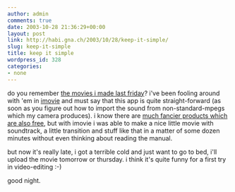 ```yaml
---
author: admin
comments: true
date: 2003-10-28 21:36:29+00:00
layout: post
link: http://habi.gna.ch/2003/10/28/keep-it-simple/
slug: keep-it-simple
title: keep it simple
wordpress_id: 328
categories:
- none
---
```


do you remember [the movies i made last friday](http://habi.gna.ch/blog/archives/000104.html)? i've been fooling around with 'em in [imovie](http://www.apple.com/imovie/) and must say that this app is quite straight-forward (as soon as you figure out how to import the sound from non-standard-mpegs which my camera produces).
i know there are [much fancier products which are also free](http://www.avid.com/freedv/), but with imovie i was able to make a nice little movie with soundtrack, a little transition and stuff like that in a matter of some dozen minutes without even thinking about reading the manual.
 
but now it's really late, i got a terrible cold and just want to go to bed, i'll upload the movie tomorrow or thursday. i think it's quite funny for a first try in video-editing :-)

good night.
